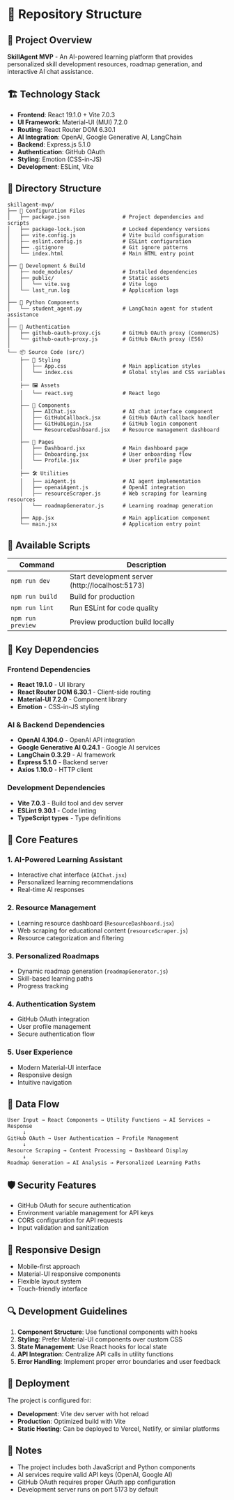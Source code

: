 # 📂 Repository Structure

## 🎯 Project Overview
**SkillAgent MVP** - An AI-powered learning platform that provides personalized skill development resources, roadmap generation, and interactive AI chat assistance.

## 🏗️ Technology Stack
- **Frontend**: React 19.1.0 + Vite 7.0.3
- **UI Framework**: Material-UI (MUI) 7.2.0
- **Routing**: React Router DOM 6.30.1
- **AI Integration**: OpenAI, Google Generative AI, LangChain
- **Backend**: Express.js 5.1.0
- **Authentication**: GitHub OAuth
- **Styling**: Emotion (CSS-in-JS)
- **Development**: ESLint, Vite

## 📁 Directory Structure

```
skillagent-mvp/
├── 📄 Configuration Files
│   ├── package.json                 # Project dependencies and scripts
│   ├── package-lock.json            # Locked dependency versions
│   ├── vite.config.js               # Vite build configuration
│   ├── eslint.config.js             # ESLint configuration
│   ├── .gitignore                   # Git ignore patterns
│   └── index.html                   # Main HTML entry point
│
├── 🔧 Development & Build
│   ├── node_modules/                # Installed dependencies
│   ├── public/                      # Static assets
│   │   └── vite.svg                 # Vite logo
│   └── last_run.log                 # Application logs
│
├── 🐍 Python Components
│   └── student_agent.py             # LangChain agent for student assistance
│
├── 🔐 Authentication
│   ├── github-oauth-proxy.cjs       # GitHub OAuth proxy (CommonJS)
│   └── github-oauth-proxy.js        # GitHub OAuth proxy (ES6)
│
└── 📦 Source Code (src/)
    ├── 🎨 Styling
    │   ├── App.css                  # Main application styles
    │   └── index.css                # Global styles and CSS variables
    │
    ├── 🖼️ Assets
    │   └── react.svg                # React logo
    │
    ├── 🧩 Components
    │   ├── AIChat.jsx               # AI chat interface component
    │   ├── GitHubCallback.jsx       # GitHub OAuth callback handler
    │   ├── GitHubLogin.jsx          # GitHub login component
    │   └── ResourceDashboard.jsx    # Resource management dashboard
    │
    ├── 📄 Pages
    │   ├── Dashboard.jsx            # Main dashboard page
    │   ├── Onboarding.jsx           # User onboarding flow
    │   └── Profile.jsx              # User profile page
    │
    ├── 🛠️ Utilities
    │   ├── aiAgent.js               # AI agent implementation
    │   ├── openaiAgent.js           # OpenAI integration
    │   ├── resourceScraper.js       # Web scraping for learning resources
    │   └── roadmapGenerator.js      # Learning roadmap generation
    │
    ├── App.jsx                      # Main application component
    └── main.jsx                     # Application entry point
```

## 🚀 Available Scripts

| Command | Description |
|---------|-------------|
| `npm run dev` | Start development server (http://localhost:5173) |
| `npm run build` | Build for production |
| `npm run lint` | Run ESLint for code quality |
| `npm run preview` | Preview production build locally |

## 🔧 Key Dependencies

### Frontend Dependencies
- **React 19.1.0** - UI library
- **React Router DOM 6.30.1** - Client-side routing
- **Material-UI 7.2.0** - Component library
- **Emotion** - CSS-in-JS styling

### AI & Backend Dependencies
- **OpenAI 4.104.0** - OpenAI API integration
- **Google Generative AI 0.24.1** - Google AI services
- **LangChain 0.3.29** - AI framework
- **Express 5.1.0** - Backend server
- **Axios 1.10.0** - HTTP client

### Development Dependencies
- **Vite 7.0.3** - Build tool and dev server
- **ESLint 9.30.1** - Code linting
- **TypeScript types** - Type definitions

## 🎯 Core Features

### 1. **AI-Powered Learning Assistant**
- Interactive chat interface (`AIChat.jsx`)
- Personalized learning recommendations
- Real-time AI responses

### 2. **Resource Management**
- Learning resource dashboard (`ResourceDashboard.jsx`)
- Web scraping for educational content (`resourceScraper.js`)
- Resource categorization and filtering

### 3. **Personalized Roadmaps**
- Dynamic roadmap generation (`roadmapGenerator.js`)
- Skill-based learning paths
- Progress tracking

### 4. **Authentication System**
- GitHub OAuth integration
- User profile management
- Secure authentication flow

### 5. **User Experience**
- Modern Material-UI interface
- Responsive design
- Intuitive navigation

## 🔄 Data Flow

```
User Input → React Components → Utility Functions → AI Services → Response
     ↓
GitHub OAuth → User Authentication → Profile Management
     ↓
Resource Scraping → Content Processing → Dashboard Display
     ↓
Roadmap Generation → AI Analysis → Personalized Learning Paths
```

## 🛡️ Security Features

- GitHub OAuth for secure authentication
- Environment variable management for API keys
- CORS configuration for API requests
- Input validation and sanitization

## 📱 Responsive Design

- Mobile-first approach
- Material-UI responsive components
- Flexible layout system
- Touch-friendly interface

## 🔍 Development Guidelines

1. **Component Structure**: Use functional components with hooks
2. **Styling**: Prefer Material-UI components over custom CSS
3. **State Management**: Use React hooks for local state
4. **API Integration**: Centralize API calls in utility functions
5. **Error Handling**: Implement proper error boundaries and user feedback

## 🚀 Deployment

The project is configured for:
- **Development**: Vite dev server with hot reload
- **Production**: Optimized build with Vite
- **Static Hosting**: Can be deployed to Vercel, Netlify, or similar platforms

## 📝 Notes

- The project includes both JavaScript and Python components
- AI services require valid API keys (OpenAI, Google AI)
- GitHub OAuth requires proper OAuth app configuration
- Development server runs on port 5173 by default 